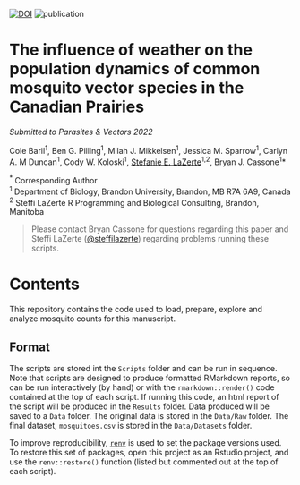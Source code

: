 [![DOI](https://zenodo.org/badge/593257800.svg)](https://zenodo.org/badge/latestdoi/593257800)
![publication](https://img.shields.io/badge/status-in%20review-orange)

# The influence of weather on the population dynamics of common mosquito vector species in the Canadian Prairies

*Submitted to Parasites & Vectors 2022*

Cole Baril<sup>1</sup>, Ben G. Pilling<sup>1</sup>, Milah J. Mikkelsen<sup>1</sup>, Jessica M. Sparrow<sup>1</sup>, Carlyn A. M Duncan<sup>1</sup>, Cody W. Koloski<sup>1</sup>, [Stefanie E. LaZerte](https://steffilazerte.ca)<sup>1,2</sup>, Bryan J. Cassone<sup>1</sup>*

<sup>*</sup> Corresponding Author  
<sup>1</sup> Department of Biology, Brandon University, Brandon, MB R7A 6A9, Canada  
<sup>2</sup> Steffi LaZerte R Programming and Biological Consulting, Brandon, Manitoba  


> Please contact Bryan Cassone for questions regarding this paper and 
> Steffi LaZerte ([@steffilazerte](https://github.com/steffilazerte)) regarding 
> problems running these scripts.

# Contents

This repository contains the code used to load, prepare, explore and analyze 
mosquito counts for this manuscript.

## Format

The scripts are stored int the `Scripts` folder and can be run in sequence. 
Note that scripts are designed to produce formatted
RMarkdown reports, so can be run interactively (by hand) or with the `rmarkdown::render()` 
code contained at the top of each script. If running this code, an html report
of the script will be produced in the `Results` folder. 
Data produced will be saved to a `Data` folder. 
The original data is stored in the `Data/Raw` folder.
The final dataset, `mosquitoes.csv` is stored in the `Data/Datasets` folder.

To improve reproducibility, [`renv`](https://rstudio.github.io/renv) is used to 
set the package versions used. To restore this set of packages, open this project
as an Rstudio project, and use the `renv::restore()` function (listed but commented
out at the top of each script).

